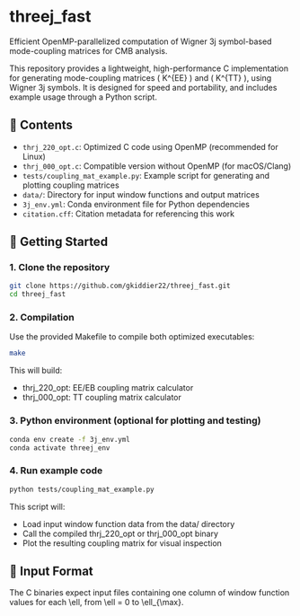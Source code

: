 # threej_fast

Efficient OpenMP-parallelized computation of Wigner 3j symbol-based mode-coupling matrices for CMB analysis.

This repository provides a lightweight, high-performance C implementation for generating mode-coupling matrices \( K^{EE} \) and \( K^{TT} \), using Wigner 3j symbols. It is designed for speed and portability, and includes example usage through a Python script.

## 🔧 Contents

- `thrj_220_opt.c`: Optimized C code using OpenMP (recommended for Linux)
- `thrj_000_opt.c`: Compatible version without OpenMP (for macOS/Clang)
- `tests/coupling_mat_example.py`: Example script for generating and plotting coupling matrices
- `data/`: Directory for input window functions and output matrices
- `3j_env.yml`: Conda environment file for Python dependencies
- `citation.cff`: Citation metadata for referencing this work

## 🚀 Getting Started

### 1. Clone the repository

```bash
git clone https://github.com/gkiddier22/threej_fast.git
cd threej_fast
```

### 2. Compilation
Use the provided Makefile to compile both optimized executables:
```bash
make
```
This will build:
- thrj_220_opt: EE/EB coupling matrix calculator 
- thrj_000_opt: TT coupling matrix calculator 

 ### 3. Python environment (optional for plotting and testing)
 ```bash
conda env create -f 3j_env.yml
conda activate threej_env
```

### 4. Run example code 
```bash
python tests/coupling_mat_example.py
```
This script will:
- Load input window function data from the data/ directory
- Call the compiled thrj_220_opt or thrj_000_opt binary
- Plot the resulting coupling matrix for visual inspection

## 📁 Input Format

The C binaries expect input files containing one column of window function values for each \ell, from \ell = 0 to \ell_{\max}.

